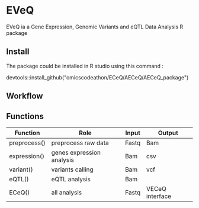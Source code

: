 # EVeQ

EVeQ ia a  Gene Expression, Genomic Variants and eQTL Data  Analysis R package

## Install 

The package could be installed in R studio using this command :

devtools::install_github("omicscodeathon/ECeQ/AECeQ/AECeQ_package")

## Workflow


## Functions

| Function  | Role| Input | Output | 
| ------------- | ------------- | ------------- | ------------- |
| preprocess() |  preprocess raw data |  Fastq   | Bam  |
| expression()  |   genes expression analysis  | Bam   | csv  |
| variant()  |   variants calling  | Bam   | vcf  |
| eQTL()  |   eQTL analysis  | Bam   |     |
| ECeQ()  |   all analysis  | Fastq   | VECeQ interface  |

